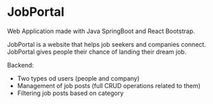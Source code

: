 # JobPortal

Web Application made with Java SpringBoot and React Bootstrap.

JobPortal is a website that helps job seekers and companies connect. JobPortal gives people their chance of landing their dream job.

Backend:
- Two types od users (people and company)
- Management of job posts (full CRUD operations related to them)
- Filtering job posts based on category
